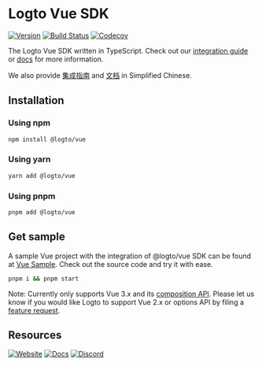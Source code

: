 # Logto Vue SDK
[![Version](https://img.shields.io/npm/v/@logto/vue)](https://www.npmjs.com/package/@logto/vue)
[![Build Status](https://github.com/logto-io/js/actions/workflows/main.yml/badge.svg)](https://github.com/logto-io/js/actions/workflows/main.yml)
[![Codecov](https://img.shields.io/codecov/c/github/logto-io/js)](https://app.codecov.io/gh/logto-io/js?branch=master)

The Logto Vue SDK written in TypeScript. Check out our [integration guide](https://docs.logto.io/docs/recipes/integrate-logto/vue) or [docs](https://docs.logto.io/sdk/JavaScript/vue/) for more information.

We also provide [集成指南](https://docs.logto.io/zh-cn/docs/recipes/integrate-logto/vue/) and [文档](https://docs.logto.io/zh-cn/sdk/JavaScript/vue/) in Simplified Chinese.

## Installation

### Using npm

```bash
npm install @logto/vue
```

### Using yarn

```bash
yarn add @logto/vue
```

### Using pnpm

```bash
pnpm add @logto/vue
```

## Get sample

A sample Vue project with the integration of @logto/vue SDK can be found at [Vue Sample](https://github.com/logto-io/js/tree/master/packages/vue-sample). Check out the source code and try it with ease.

```bash
pnpm i && pnpm start
```

Note: Currently only supports Vue 3.x and its [composition API](https://vuejs.org/api/composition-api-setup.html#composition-api-setup). Please let us know if you would like Logto to support Vue 2.x or options API by filing a [feature request](https://github.com/logto-io/logto/issues/new?assignees=&labels=feature-request&template=feature_request.md&title=feature+request%3A+).

## Resources

[![Website](https://img.shields.io/badge/website-logto.io-8262F8.svg)](https://logto.io/)
[![Docs](https://img.shields.io/badge/docs-logto.io-green.svg)](https://docs.logto.io/sdk/JavaScript/vue/)
[![Discord](https://img.shields.io/discord/965845662535147551?logo=discord&logoColor=ffffff&color=7389D8&cacheSeconds=600)](https://discord.gg/UEPaF3j5e6)
